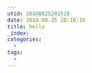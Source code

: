 ```yaml
---
utid: 20180825201018
date: 2018-08-25 20:10:18
title: hello
_index:
categories:
  -
tags:
  -
---
```

